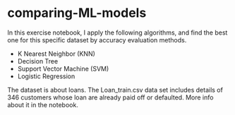 # comparing-ML-models

In this exercise notebook, I apply the following algorithms, and find the best one for this specific dataset by accuracy evaluation methods.

- K Nearest Neighbor (KNN)
- Decision Tree
- Support Vector Machine (SVM)
- Logistic Regression

The dataset is about loans. The Loan_train.csv data set includes details of 346 customers whose loan are already paid off or defaulted. More info about it in the notebook.
